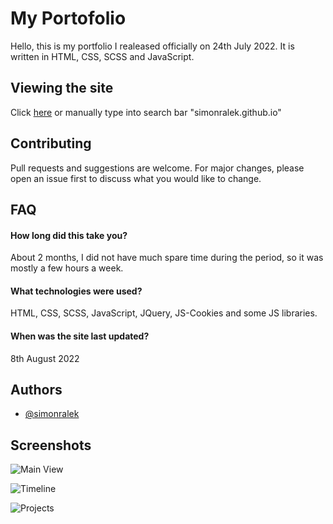 # My Portofolio

Hello, this is my portfolio I realeased officially on 24th July 2022. It is written in HTML, CSS, SCSS and JavaScript.

## Viewing the site

Click [here](https://simonralek.github.io/) or manually type into search bar "simonralek.github.io"



## Contributing
Pull requests and suggestions are welcome. For major changes, please open an issue first to discuss what you would like to change.

## FAQ

#### How long did this take you?

About 2 months, I did not have much spare time during the period, so it was mostly a few hours a week.

#### What technologies were used?

HTML, CSS, SCSS, JavaScript, JQuery, JS-Cookies and some JS libraries.

#### When was the site last updated?

8th August 2022

## Authors

- [@simonralek](https://www.github.com/simonralek)

## Screenshots

![Main View](https://i.ibb.co/hLkCkXQ/Fire-Shot-Capture-004-Simon-Ralek-simonralek-github-io.png)

![Timeline](https://i.ibb.co/fX3Tsmx/s.png)

![Projects](https://i.ibb.co/x3nYypZ/projects.png)
